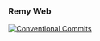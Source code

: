 ### Remy Web

[![Conventional Commits](https://img.shields.io/badge/Conventional%20Commits-1.0.0-yellow.svg)](https://conventionalcommits.org)
